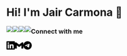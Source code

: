 # Hi! I'm Jair Carmona :wave:	
<img align="left" src='https://img.shields.io/badge/-ReactJs-61DAFB?logo=react&logoColor=black' />
<img align="left"  src='https://img.shields.io/badge/-React%20Router-CA4245?logo=react-router&logoColor=black' />
<img align="left"  src='https://img.shields.io/badge/-Solidity-363636?logo=solidity&logoColor=black' />
<img align="left"  src='https://img.shields.io/badge/-JavaScript-F7DF1E?logo=javascript&logoColor=black' />



### Connect with me
[<img align="left" alt="jair-carmona | LinkedIn" width="22px" src="./linkedin.svg" />][linkedin] 
[<img align="left" alt="jair-carmona | Gmail" width="22px" src="./gmail.svg" />][gmail] 
[<img align="left" alt="letgetrekt2 | Telegram" width="22px" src="./telegram.svg" />][telegram] 






















[linkedin]: https://www.linkedin.com/in/jair-carmona/
[gmail]: mailto:jair.carmona87@gmail.com
[telegram]: https://t.me/letsgetrekt2
